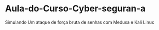 # Aula-do-Curso-Cyber-seguran-a
Simulando Um ataque de força bruta de senhas com Medusa e Kali Linux
